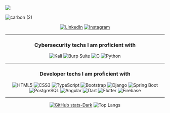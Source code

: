 ![](https://komarev.com/ghpvc/?username=jpmamededs&color=blue&style=for-the-badge)

![carbon (2)](https://github.com/user-attachments/assets/59e23be0-6ad8-48ce-b3ec-6ecfbb56d0d2)
<div align="center">
  
  <a href="https://www.linkedin.com/in/jpmamededs/">![LinkedIn](https://img.shields.io/badge/linkedin-%230077B5.svg?style=for-the-badge&logo=linkedin&logoColor=white)</a>
  <a href="https://www.instagram.com/jpmamededs/">![Instagram](https://img.shields.io/badge/Instagram-%23E4405F.svg?style=for-the-badge&logo=Instagram&logoColor=white)</a>

</div>

---

<div align="center">

### Cybersecurity techs I am proficient with

![Kali](https://img.shields.io/badge/Kali-268BEE?style=for-the-badge&logo=kalilinux&logoColor=white)
![Burp Suite](https://img.shields.io/badge/Burp%20Suite-FF6633.svg?style=for-the-badge&logo=Burp-Suite&logoColor=white)
![C](https://img.shields.io/badge/C-A8B9CC.svg?style=for-the-badge&logo=C&logoColor=black)
![Python](https://img.shields.io/badge/python-3670A0?style=for-the-badge&logo=python&logoColor=ffdd54)

</div>

---

<div align="center">

  ### Developer techs I am proficient with

  ![HTML5](https://img.shields.io/badge/html5-%23E34F26.svg?style=for-the-badge&logo=html5&logoColor=white)
  ![CSS3](https://img.shields.io/badge/css3-%231572B6.svg?style=for-the-badge&logo=css3&logoColor=white)
  ![TypeScript](https://img.shields.io/badge/TypeScript-3178C6?style=for-the-badge&logo=typescript&logoColor=white)
  ![Bootstrap](https://img.shields.io/badge/Bootstrap-7952B3?style=for-the-badge&logo=bootstrap&logoColor=white)
  ![Django](https://img.shields.io/badge/Django-092E20?style=for-the-badge&logo=django&logoColor=white)
  ![Spring Boot](https://img.shields.io/badge/Spring%20Boot-6DB33F?style=for-the-badge&logo=springboot&logoColor=white)
  ![PostgreSQL](https://img.shields.io/badge/PostgreSQL-316192?style=for-the-badge&logo=postgresql&logoColor=white)
  ![Angular](https://img.shields.io/badge/Angular-DD0031?style=for-the-badge&logo=angular&logoColor=white)
  ![Dart](https://img.shields.io/badge/Dart-0175C2?style=for-the-badge&logo=dart&logoColor=white)
  ![Flutter](https://img.shields.io/badge/Flutter-02569B?style=for-the-badge&logo=flutter&logoColor=white)
  ![Firebase](https://img.shields.io/badge/Firebase-FFCA28?style=for-the-badge&logo=firebase&logoColor=white)
  
</div>

---

<div align="center">
  
[![GitHub stats-Dark](https://github-readme-stats.vercel.app/api?username=jpmamededs&show_icons=true&theme=dark#gh-dark-mode-only)](https://github.com/jpmamededs/github-readme-stats#gh-dark-mode-only)
![Top Langs](https://github-readme-stats.vercel.app/api/top-langs/?username=jpmamededs&layout=compact&theme=dark&cache_seconds=1800)


</div>
